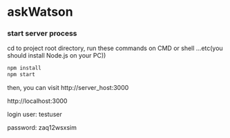 # askWatson
### start server process
cd to project root directory, run these commands on CMD or shell ...etc(you should install Node.js on your PC))
```javascript
npm install
npm start
```
then, you can visit http://server_host:3000


http://localhost:3000

login
user:
testuser

password:
zaq12wsxsim
